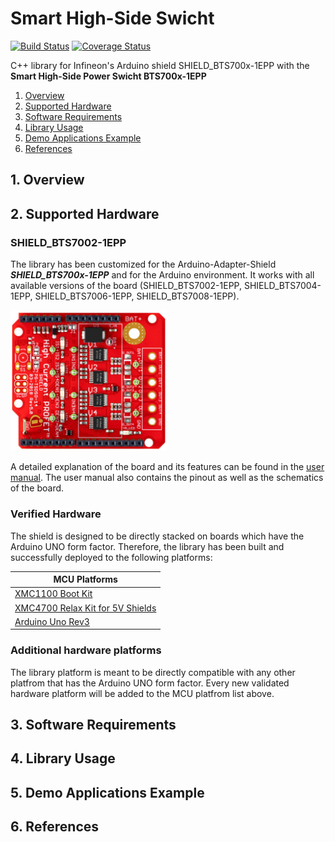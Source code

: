 # Smart High-Side Swicht

[![Build Status](https://travis-ci.com/Infineon/arduino-lib-template.svg?token=6kUNarYqBqa7EKjMmBcQ&branch=master)](https://travis-ci.com/Infineon/arduino-lib-template)
<a href='https://coveralls.io/github/Infineon/arduino-lib-template'><img src='https://coveralls.io/repos/github/Infineon/arduino-lib-template/badge.svg' alt='Coverage Status' /></a>


C++ library for Infineon's Arduino shield SHIELD_BTS700x-1EPP with the **Smart High-Side Power Swicht BTS700x-1EPP**

1. [Overview](#ovw)  
2. [Supported Hardware](#s-hw)  
3. [Software Requirements](#sw-req)
4. [Library Usage](#lib-usage)
5. [Demo Applications Example](#demo-ex)
6. [References](#refs)

<a name="ovw"></a>

## 1. Overview

<a name="s-hw"></a>

## 2. Supported Hardware

### SHIELD_BTS7002-1EPP
The library has been customized for the Arduino-Adapter-Shield ***SHIELD_BTS700x-1EPP*** and for the Arduino environment. It works with all available versions of the board (SHIELD_BTS7002-1EPP, SHIELD_BTS7004-1EPP, SHIELD_BTS7006-1EPP, SHIELD_BTS7008-1EPP).

<img src="docs/img/high-side-switch.jpg" width="250px">

A detailed explanation of the board and its features can be found in the [user manual](https://www.infineon.com/dgdl/Infineon-PROFET+2_12V_Arduino_Shield-UserManual-v01_00-EN.pdf?fileId=5546d4626df6ee62016dfe3f1eff118b). The user manual also contains the pinout as well as the schematics of the board.

### Verified Hardware
The shield is designed to be directly stacked on boards which have the Arduino UNO form factor.
Therefore, the library has been built and successfully deployed to the following platforms:

MCU Platforms |
---           |
[XMC1100 Boot Kit](https://www.infineon.com/cms/en/product/evaluation-boards/kit_xmc11_boot_001/#ispnTab1) |
[XMC4700 Relax Kit for 5V Shields](https://www.infineon.com/cms/en/product/evaluation-boards/kit_xmc47_relax_5v_ad_v1/) |
[Arduino Uno Rev3](https://store.arduino.cc/arduino-uno-rev3) |

### Additional hardware platforms
The library platform is meant to be directly compatible with any other platfrom that has the Arduino UNO form factor. Every new validated hardware platform will be added to the MCU platfrom list above.

<a name="sw-req"></a>

## 3. Software Requirements

<a name="lib-usage"></a>

## 4. Library Usage

<a name="demo-ex"></a>

## 5. Demo Applications Example

<a name="refs"></a>

## 6. References



